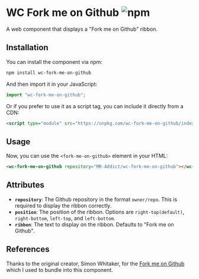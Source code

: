 # WC Fork me on Github ![npm](https://img.shields.io/npm/v/wc-fork-me-on-github)

A web component that displays a "Fork me on Github" ribbon.

## Installation

You can install the component via npm:

```bash
npm install wc-fork-me-on-github
```

And then import it in your JavaScript:

```js
import "wc-fork-me-on-github";
```

Or if you prefer to use it as a script tag, you can include it directly from a CDN:

```html
<script type="module" src="https://unpkg.com/wc-fork-me-on-github/index.js"></script>
```

## Usage

Now, you can use the `<fork-me-on-github>` element in your HTML:

```html
<wc-fork-me-on-github repository="MR-Addict/wc-fork-me-on-github"></wc-fork-me-on-github>
```

## Attributes

- **`repository`**: The Github repository in the format `owner/repo`. This is required to display the ribbon correctly.
- **`position`**: The position of the ribbon. Options are `right-top(default)`, `right-bottom`, `left-top`, and `left-bottom`.
- **`ribbon`**: The text to display on the ribbon. Defaults to "Fork me on Github".

## References

Thanks to the original creator, Simon Whitaker, for the [Fork me on Github](https://github.com/simonwhitaker/github-fork-ribbon-css) which I used to bundle into this component.
